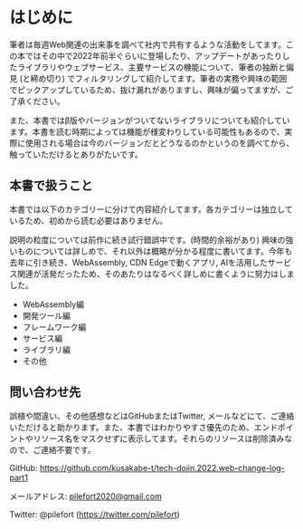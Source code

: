 # はじめに
筆者は毎週Web関連の出来事を調べて社内で共有するような活動をしてます。この本ではその中で2022年前半ぐらいに登場したり、アップデートがあったりしたライブラリやウェブサービス、主要サービスの機能について、筆者の独断と偏見 (と締め切り) でフィルタリングして紹介してます。筆者の実務や興味の範囲でピックアップしているため、抜け漏れがありますし、興味が偏ってますが、ご了承ください。

また、本書ではβ版やバージョンがついてないライブラリについても紹介しています。本書を読む時期によっては機能が様変わりしている可能性もあるので、実際に使用される場合は今のバージョンだとどうなるのかというのを調べてから、触っていただけるとありがたいです。

## 本書で扱うこと
本書では以下のカテゴリーに分けて内容紹介してます。各カテゴリーは独立しているため、初めから読む必要はありません。

説明の粒度については前作に続き試行錯誤中です。(時間的余裕があり) 興味の強いものについては詳しめで、それ以外は概略が分かる程度に書いてます。今年も去年に引き続き、WebAssembly, CDN Edgeで動くアプリ, AIを活用したサービス関連が活発だったため、そのあたりはなるべく詳しめに書くように努力はしました。

- WebAssembly編
- 開発ツール編
- フレームワーク編
- サービス編
- ライブラリ編
- その他

## 問い合わせ先
誤植や間違い、その他感想などはGitHubまたはTwitter, メールなどにて、ご連絡いただけると助かります。また、本書ではわかりやすさ優先のため、エンドポイントやリソース名をマスクせずに表示してます。それらのリソースは削除済みなので、ご連絡不要です。

GitHub:  https://github.com/kusakabe-t/tech-dojin.2022.web-change-log-part1

メールアドレス: pilefort2020@gmail.com

Twitter: @pilefort (https://twitter.com/pilefort)
